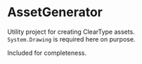 # AssetGenerator

Utility project for creating ClearType assets.  
`System.Drawing` is required here on purpose.  

Included for completeness.